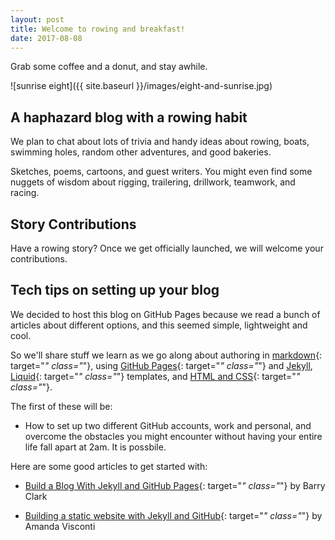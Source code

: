 ```yaml
---
layout: post
title: Welcome to rowing and breakfast!
date: 2017-08-08
---
```


Grab some coffee and a donut, and stay awhile.

![sunrise eight]({{ site.baseurl }}/images/eight-and-sunrise.jpg)

## A haphazard blog with a rowing habit

We plan to chat about lots of trivia and handy ideas about rowing, boats,
swimming holes, random other adventures, and good bakeries.

Sketches, poems, cartoons, and guest writers. You might even find some nuggets
of wisdom about rigging, trailering, drillwork, teamwork, and racing.

## Story Contributions

Have a rowing story? Once we get officially launched, we will welcome your
contributions.

## Tech tips on setting up your blog

We decided to host this blog on GitHub Pages because we read a bunch of articles
about different options, and this seemed simple, lightweight and cool.

So we'll share stuff we learn as we go along about authoring in
[markdown](https://daringfireball.net/projects/markdown/){: target="_"
class="_"}, using [GitHub Pages](https://pages.github.com/){: target="_"
class="_"} and [Jekyll](http://jekyllrb.com/),
[Liquid](https://jekyllrb.com/docs/templates/){: target="_" class="_"}
templates, and [HTML and CSS](https://www.w3schools.com/){: target="_"
class="_"}.

The first of these will be:

- How to set up two different GitHub accounts, work and personal, and overcome the obstacles you might encounter without having your entire life fall apart at 2am. It is possbile.

Here are some good articles to get started with:

- [Build a Blog With Jekyll and GitHub Pages](https://www.smashingmagazine.com/2014/08/build-blog-jekyll-github-pages/){: target="_" class="_"} by Barry Clark

- [Building a static website with Jekyll and GitHub](https://programminghistorian.org/lessons/building-static-sites-with-jekyll-github-pages){: target="_" class="_"} by Amanda Visconti


<!--
The easiest way to make your first post is to edit this one. Go into /_posts/
and update the Hello World markdown file. For more instructions head over to the
[Jekyll Now repository](https://github.com/barryclark/jekyll-now) on GitHub. -->
